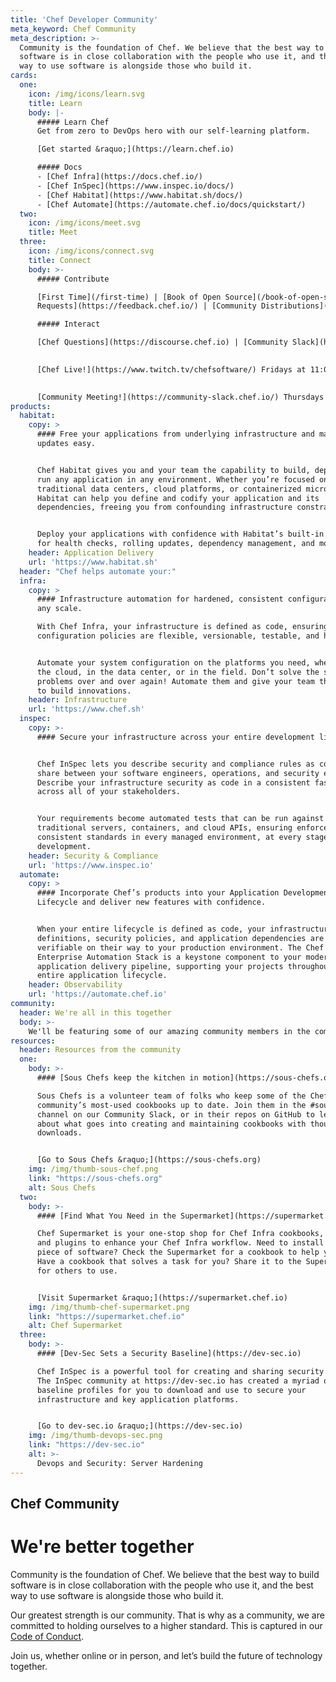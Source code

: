 ```yaml
---
title: 'Chef Developer Community'
meta_keyword: Chef Community
meta_description: >-
  Community is the foundation of Chef. We believe that the best way to build
  software is in close collaboration with the people who use it, and the best
  way to use software is alongside those who build it. 
cards:
  one:
    icon: /img/icons/learn.svg
    title: Learn
    body: |-
      ##### Learn Chef
      Get from zero to DevOps hero with our self-learning platform.

      [Get started &raquo;](https://learn.chef.io)

      ##### Docs
      - [Chef Infra](https://docs.chef.io/)
      - [Chef InSpec](https://www.inspec.io/docs/)
      - [Chef Habitat](https://www.habitat.sh/docs/)
      - [Chef Automate](https://automate.chef.io/docs/quickstart/)
  two:
    icon: /img/icons/meet.svg
    title: Meet
  three:
    icon: /img/icons/connect.svg
    title: Connect
    body: >-
      ##### Contribute

      [First Time](/first-time) | [Book of Open Source](/book-of-open-source) | [Feature
      Requests](https://feedback.chef.io/) | [Community Distributions](https://github.com/chef/chef-oss-practices/blob/master/distributions/distribution-list.md)

      ##### Interact

      [Chef Questions](https://discourse.chef.io) | [Community Slack](https://community-slack.chef.io/) 

      
      [Chef Live!](https://www.twitch.tv/chefsoftware/) Fridays at 11:00AM PT  

      
      [Community Meeting!](https://community-slack.chef.io/) Thursdays at 9:00AM PT  | #community-meetings in Slack
products:
  habitat:
    copy: >
      #### Free your applications from underlying infrastructure and make
      updates easy.


      Chef Habitat gives you and your team the capability to build, deploy, and
      run any application in any environment. Whether you’re focused on
      traditional data centers, cloud platforms, or containerized microservices,
      Habitat can help you define and codify your application and its
      dependencies, freeing you from confounding infrastructure constraints.


      Deploy your applications with confidence with Habitat’s built-in support
      for health checks, rolling updates, dependency management, and more. 
    header: Application Delivery
    url: 'https://www.habitat.sh'
  header: "Chef helps automate your:"
  infra:
    copy: >
      #### Infrastructure automation for hardened, consistent configuration at
      any scale.

      With Chef Infra, your infrastructure is defined as code, ensuring that
      configuration policies are flexible, versionable, testable, and human-readable. 


      Automate your system configuration on the platforms you need, whether in
      the cloud, in the data center, or in the field. Don’t solve the same
      problems over and over again! Automate them and give your team the ability
      to build innovations.
    header: Infrastructure
    url: 'https://www.chef.sh'
  inspec:
    copy: >-
      #### Secure your infrastructure across your entire development lifecycle.


      Chef InSpec lets you describe security and compliance rules as code to
      share between your software engineers, operations, and security engineers.
      Describe your infrastructure security as code in a consistent fashion
      across all of your stakeholders.


      Your requirements become automated tests that can be run against
      traditional servers, containers, and cloud APIs, ensuring enforced
      consistent standards in every managed environment, at every stage of
      development.
    header: Security & Compliance
    url: 'https://www.inspec.io'
  automate:
    copy: >
      #### Incorporate Chef’s products into your Application Development
      Lifecycle and deliver new features with confidence.


      When your entire lifecycle is defined as code, your infrastructure
      definitions, security policies, and application dependencies are easily
      verifiable on their way to your production environment. The Chef
      Enterprise Automation Stack is a keystone component to your modern
      application delivery pipeline, supporting your projects throughout the
      entire application lifecycle.
    header: Observability
    url: 'https://automate.chef.io'
community:
  header: We're all in this together
  body: >-
    We'll be featuring some of our amazing community members in the coming months, so keep an eye out for updates. If you'd like to share your Chef community story, get in touch at [community@chef.io](mailto:community@chef.io).
resources:
  header: Resources from the community
  one:
    body: >-
      #### [Sous Chefs keep the kitchen in motion](https://sous-chefs.org)

      Sous Chefs is a volunteer team of folks who keep some of the Chef Infra
      community’s most-used cookbooks up to date. Join them in the #sous-chefs
      channel on our Community Slack, or in their repos on GitHub to learn more
      about what goes into creating and maintaining cookbooks with thousands of
      downloads.


      [Go to Sous Chefs &raquo;](https://sous-chefs.org)
    img: /img/thumb-sous-chef.png
    link: "https://sous-chefs.org"
    alt: Sous Chefs
  two:
    body: >-
      #### [Find What You Need in the Supermarket](https://supermarket.chef.io)

      Chef Supermarket is your one-stop shop for Chef Infra cookbooks, tools,
      and plugins to enhance your Chef Infra workflow. Need to install a new
      piece of software? Check the Supermarket for a cookbook to help you out!
      Have a cookbook that solves a task for you? Share it to the Supermarket
      for others to use.


      [Visit Supermarket &raquo;](https://supermarket.chef.io)
    img: /img/thumb-chef-supermarket.png
    link: "https://supermarket.chef.io"
    alt: Chef Supermarket
  three:
    body: >-
      #### [Dev-Sec Sets a Security Baseline](https://dev-sec.io)

      Chef InSpec is a powerful tool for creating and sharing security profiles.
      The InSpec community at https://dev-sec.io has created a myriad of
      baseline profiles for you to download and use to secure your
      infrastructure and key application platforms.


      [Go to dev-sec.io &raquo;](https://dev-sec.io)
    img: /img/thumb-devops-sec.png
    link: "https://dev-sec.io"
    alt: >-
      Devops and Security: Server Hardening
---
```


## Chef Community

# We're better together


Community is the foundation of Chef.  We believe that the best way to build software is in close collaboration with the people who use it, and the best way to use software is alongside those who build it. 
     

Our greatest strength is our community. That is why as a community, we are committed to holding ourselves to a higher standard. This is captured in our [Code of Conduct].


Join us, whether online or in person, and let’s build the future of technology together.




[Code of Conduct]: /code-of-conduct
